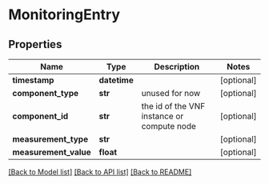 # MonitoringEntry

## Properties
Name | Type | Description | Notes
------------ | ------------- | ------------- | -------------
**timestamp** | **datetime** |  | [optional] 
**component_type** | **str** | unused for now | [optional] 
**component_id** | **str** | the id of the VNF instance or compute node | [optional] 
**measurement_type** | **str** |  | [optional] 
**measurement_value** | **float** |  | [optional] 

[[Back to Model list]](../README.md#documentation-for-models) [[Back to API list]](../README.md#documentation-for-api-endpoints) [[Back to README]](../README.md)


